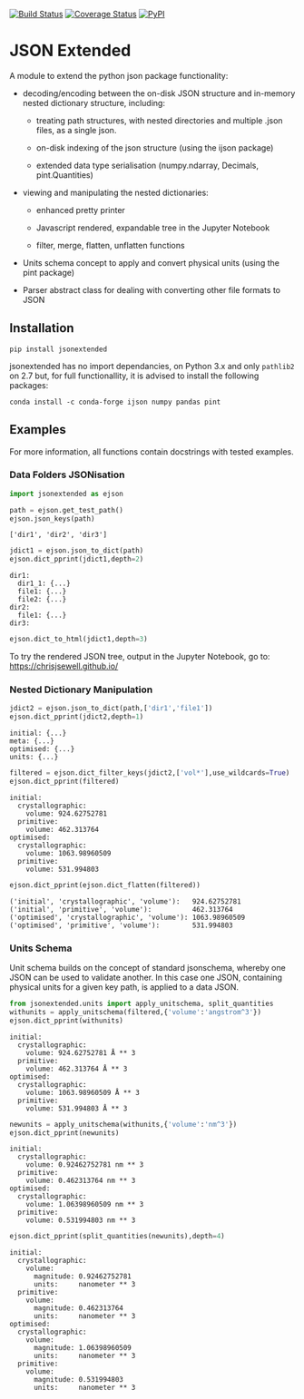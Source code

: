 
[![Build Status](https://travis-ci.org/chrisjsewell/jsonextended.svg?branch=master)](https://travis-ci.org/chrisjsewell/jsonextended)
[![Coverage Status](https://coveralls.io/repos/github/chrisjsewell/jsonextended/badge.svg?branch=master)](https://coveralls.io/github/chrisjsewell/jsonextended?branch=master)
[![PyPI](https://img.shields.io/pypi/v/jsonextended.svg)](https://pypi.python.org/pypi/jsonextended/)

# JSON Extended

A module to extend the python json package functionality: 

-  decoding/encoding between the on-disk JSON structure
   and in-memory nested dictionary structure, including:

   -  treating path structures, with nested directories and multiple .json files, as a single json.

   -  on-disk indexing of the json structure (using the ijson package)

   -  extended data type serialisation (numpy.ndarray, Decimals,
      pint.Quantities)

-  viewing and manipulating the nested dictionaries:

   -  enhanced pretty printer
   
   -  Javascript rendered, expandable tree in the Jupyter Notebook
   
   -  filter, merge, flatten, unflatten functions

-  Units schema concept to apply and convert physical units (using the
   pint package)

-  Parser abstract class for dealing with converting other file formats
   to JSON
   
## Installation

    pip install jsonextended

jsonextended has no import dependancies, on Python 3.x and only `pathlib2` on 2.7 but,
for full functionallity, it is advised to install the following packages:

    conda install -c conda-forge ijson numpy pandas pint 

## Examples

For more information, all functions contain docstrings with tested examples.

### Data Folders JSONisation


```python
import jsonextended as ejson

path = ejson.get_test_path()
ejson.json_keys(path)
```




    ['dir1', 'dir2', 'dir3']




```python
jdict1 = ejson.json_to_dict(path)
ejson.dict_pprint(jdict1,depth=2)
```

    dir1: 
      dir1_1: {...}
      file1: {...}
      file2: {...}
    dir2: 
      file1: {...}
    dir3: 



```python
ejson.dict_to_html(jdict1,depth=3)
```

To try the rendered JSON tree, output in the Jupyter Notebook, go to: https://chrisjsewell.github.io/

### Nested Dictionary Manipulation


```python
jdict2 = ejson.json_to_dict(path,['dir1','file1'])
ejson.dict_pprint(jdict2,depth=1)
```

    initial: {...}
    meta: {...}
    optimised: {...}
    units: {...}



```python
filtered = ejson.dict_filter_keys(jdict2,['vol*'],use_wildcards=True)
ejson.dict_pprint(filtered)
```

    initial: 
      crystallographic: 
        volume: 924.62752781
      primitive: 
        volume: 462.313764
    optimised: 
      crystallographic: 
        volume: 1063.98960509
      primitive: 
        volume: 531.994803



```python
ejson.dict_pprint(ejson.dict_flatten(filtered))
```

    ('initial', 'crystallographic', 'volume'):   924.62752781
    ('initial', 'primitive', 'volume'):          462.313764
    ('optimised', 'crystallographic', 'volume'): 1063.98960509
    ('optimised', 'primitive', 'volume'):        531.994803


### Units Schema

Unit schema builds on the concept of standard jsonschema, whereby one JSON can be used to validate another.
In this case one JSON, containing physical units for a given key path, is applied to a data JSON.

```python
from jsonextended.units import apply_unitschema, split_quantities
withunits = apply_unitschema(filtered,{'volume':'angstrom^3'})
ejson.dict_pprint(withunits)
```

    initial: 
      crystallographic: 
        volume: 924.62752781 Å ** 3
      primitive: 
        volume: 462.313764 Å ** 3
    optimised: 
      crystallographic: 
        volume: 1063.98960509 Å ** 3
      primitive: 
        volume: 531.994803 Å ** 3



```python
newunits = apply_unitschema(withunits,{'volume':'nm^3'})
ejson.dict_pprint(newunits)
```

    initial: 
      crystallographic: 
        volume: 0.92462752781 nm ** 3
      primitive: 
        volume: 0.462313764 nm ** 3
    optimised: 
      crystallographic: 
        volume: 1.06398960509 nm ** 3
      primitive: 
        volume: 0.531994803 nm ** 3



```python
ejson.dict_pprint(split_quantities(newunits),depth=4)
```

    initial: 
      crystallographic: 
        volume: 
          magnitude: 0.92462752781
          units:     nanometer ** 3
      primitive: 
        volume: 
          magnitude: 0.462313764
          units:     nanometer ** 3
    optimised: 
      crystallographic: 
        volume: 
          magnitude: 1.06398960509
          units:     nanometer ** 3
      primitive: 
        volume: 
          magnitude: 0.531994803
          units:     nanometer ** 3

